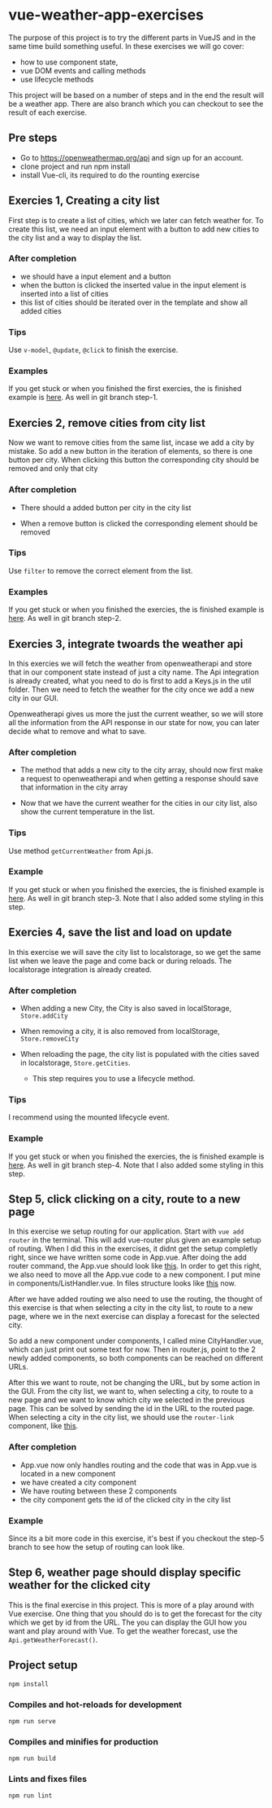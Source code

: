 # vue-weather-app-exercises

The purpose of this project is to try the different parts in VueJS and in the same time build something useful.
In these exercises we will go cover:

* how to use component state,
* vue DOM events and calling methods
* use lifecycle methods

This project will be based on a number of steps and in the end the result will be a weather app. There are also branch which you can checkout to see the result of each exercise.

## Pre steps

* Go to https://openweathermap.org/api and sign up for an account.
* clone project and run npm install
* install Vue-cli, its required to do the rounting exercise

## Exercies 1, Creating a city list

First step is to create a list of cities, which we later can fetch weather for.
To create this list, we need an input element with a button to add new cities to the city list and a way to display the list.

### After completion

* we should have a input element and a button
* when the button is clicked the inserted value in the input element is inserted into a list of cities
* this list of cities should be iterated over in the template and show all added cities

### Tips

Use ```v-model```, ```@update```, ```@click``` to finish the exercise.

### Examples

If you get stuck or when you finished the first exercies, the is finished example is [here](examples/step-1.PNG). As well in git branch step-1.

## Exercies 2, remove cities from city list

Now we want to remove cities from the same list, incase we add a city by mistake.
So add a new button in the iteration of elements, so there is one button per city.
When clicking this button the corresponding city should be removed and only that city

### After completion

* There should a added button per city in the city list

* When a remove button is clicked the corresponding element should be removed

### Tips
Use ```filter``` to remove the correct element from the list.

### Examples

If you get stuck or when you finished the exercies, the is finished example is [here](examples/step-2.PNG). As well in git branch step-2.

## Exercies 3, integrate twoards the weather api

In this exercies we will fetch the weather from openweatherapi and store that in our component state instead of just a city name. The Api integration is already created, what you need to do is first to add a Keys.js in the util folder. Then we need to fetch the weather for the city once we add a new city in our GUI.

Openweatherapi gives us more the just the current weather, so we will store all the information from the API response in our state for now, you can later decide what to remove and what to save.

### After completion

* The method that adds a new city to the city array, should now first make a request to openweatherapi and when getting a response should save that information in the city array

* Now that we have the current weather for the cities in our city list, also show the current temperature in the list.

### Tips


Use method ```getCurrentWeather``` from Api.js.

### Example

If you get stuck or when you finished the exercies, the is finished example is [here](examples/step-3.PNG). As well in git branch step-3. Note that I also added some styling in this step.

## Exercies 4, save the list and load on update

In this exercise we will save the city list to localstorage, so we get the same list when we leave the page and come back or during reloads. The localstorage integration is already created.

### After completion

* When adding a new City, the City is also saved in localStorage, ```Store.addCity```

* When removing a city, it is also removed from localStorage, ```Store.removeCity```

* When reloading the page, the city list is populated with the cities saved in localstorage, ```Store.getCities```.
  * This step requires you to use a lifecycle method.

### Tips
I recommend using the mounted lifecycle event.

### Example

If you get stuck or when you finished the exercies, the is finished example is [here](examples/step-4.PNG). As well in git branch step-4. Note that I also added some styling in this step.

## Step 5, click clicking on a city, route to a new page

In this exercise we setup routing for our application.
Start with ```vue add router``` in the terminal. This will add vue-router plus given an example setup of routing.
When I did this in the exercises, it didnt get the setup completly right, since we have written some code in App.vue.
After doing the add router command, the App.vue should look like [this](examples/step-5-app.PNG). In order to get this right, we also need to move all the App.vue code to a new component. I put mine in components/ListHandler.vue. In files structure looks like [this](examples/step-5-structure.PNG) now.

After we have added routing we also need to use the routing, the thought of this exercise is that when selecting a city in the city list, to route to a new page, where we in the next exercise can display a forecast for the selected city.

So add a new component under components, I called mine CityHandler.vue, which can just print out some text for now. Then in router.js, point to the 2 newly added components, so both components can be reached on different URLs.

After this we want to route, not be changing the URL, but by some action in the GUI. From the city list, we want to, when selecting a city, to route to a new page and we want to know which city we selected in the previous page. This can be solved by sending the id in the URL to the routed page. When selecting a city in the city list, we should use the ```router-link``` component, like [this](examples/step-5-list-template.PNG).

### After completion

* App.vue now only handles routing and the code that was in App.vue is located in a new component
* we have created a city component
* We have routing between these 2 components
* the city component gets the id of the clicked city in the city list

### Example

Since its a bit more code in this exercise, it's best if you checkout the step-5 branch to see how the setup of routing can look like.

## Step 6, weather page should display specific weather for the clicked city

This is the final exercise in this project. This is more of a play around with Vue exercise. One thing that you should do is to get the forecast for the city which we get by id from the URL. The you can display the GUI how you want and play around with Vue. To get the weather forecast, use the ```Api.getWeatherForecast()```. 

## Project setup

```
npm install
```

### Compiles and hot-reloads for development

``` npm
npm run serve
```

### Compiles and minifies for production

``` npm
npm run build
```

### Lints and fixes files

``` npm
npm run lint
```
